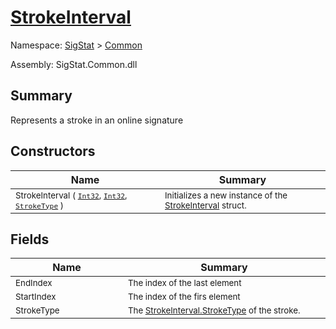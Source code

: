 # [StrokeInterval](./StrokeInterval.md)

Namespace: [SigStat]() > [Common](./README.md)

Assembly: SigStat.Common.dll

## Summary
Represents a stroke in an online signature

## Constructors

| Name | Summary | 
| --- | --- | 
| <sub>StrokeInterval ( [`Int32`](https://docs.microsoft.com/en-us/dotnet/api/System.Int32), [`Int32`](https://docs.microsoft.com/en-us/dotnet/api/System.Int32), [`StrokeType`](./StrokeType.md) )</sub><img width=200 unselectable="on"/>  | <sub>Initializes a new instance of the [StrokeInterval](https://github.com/hargitomi97/sigstat/blob/master/docs/md/SigStat/Common/StrokeInterval.md) struct.</sub><img width=200 unselectable="on"/>  | <br>


## Fields

| Name | Summary | 
| --- | --- | 
| <sub>EndIndex</sub><img width=200 unselectable="on"/>  | <sub>The index of the last element</sub><img width=200 unselectable="on"/>  | <br>
| <sub>StartIndex</sub><img width=200 unselectable="on"/>  | <sub>The index of the firs element</sub><img width=200 unselectable="on"/>  | <br>
| <sub>StrokeType</sub><img width=200 unselectable="on"/>  | <sub>The [StrokeInterval.StrokeType](https://github.com/hargitomi97/sigstat/blob/master/docs/md/SigStat/Common/StrokeInterval.md) of the stroke.</sub><img width=200 unselectable="on"/>  | <br>


